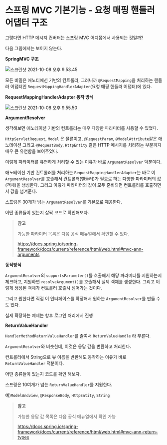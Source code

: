 # 스프링 MVC  기본기능 - 요청 매핑 핸들러 어댑터 구조

그렇다면 HTTP 메시지 컨버터는 스프링 MVC 어디쯤에서 사용되는 것일까?

다음 그림에서는 보이지 않는다.

**SpringMVC 구조**

![스크린샷 2021-10-08 오후 9.53.45](/Users/MisternB/Desktop/TIL/md-images/%E1%84%89%E1%85%B3%E1%84%8F%E1%85%B3%E1%84%85%E1%85%B5%E1%86%AB%E1%84%89%E1%85%A3%E1%86%BA%202021-10-08%20%E1%84%8B%E1%85%A9%E1%84%92%E1%85%AE%209.53.45.png)

모든 비밀은 애노티에션 기반의 컨트롤러, 그러니까 `@RequestMapping`을 처리하는 핸들러 어댑터인 `RequestMappingHandlerAdapter`(요청 매핑 핸들러 어댑터)에 있다.



**RequestMappingHandlerAdapter 동작 방식**

![스크린샷 2021-10-08 오후 9.55.50](/Users/MisternB/Desktop/TIL/md-images/%E1%84%89%E1%85%B3%E1%84%8F%E1%85%B3%E1%84%85%E1%85%B5%E1%86%AB%E1%84%89%E1%85%A3%E1%86%BA%202021-10-08%20%E1%84%8B%E1%85%A9%E1%84%92%E1%85%AE%209.55.50.png)

**ArgumentResolver**

생각해보면 애노테이션 기반의 컨트롤러는 매우 다양한 파라미터를 사용할 수 있었다.

`HttpServletRequest`, `Model` 은 물론이고, `@RequestParam`, `@ModelAttribute`같은 애노테이션 그리고 `@RequestBody`, `HttpEntity` 같은 HTTP 메시지를 처리하는 부분까지 매우 큰 유연함을 보여주었다. 

이렇게 파라미터를 유연하게 처리할 수 있는 이유가 바로 `ArgumentResolver` 덕분이다.

애노테이션 기반 컨트롤러를 처리하는 `RequestMappingHandlerAdapter`는 바로 이 `ArgumentResolver`를 호출해서 컨트롤러(핸들러)가 필요로 하는 다양한 파라미터의 값(객체)을 생성한다. 그리고 이렇게 파라미터의 값이 모두 준비되면 컨트롤러를 호출하면서 값을 넘겨준다.



스프링은 30개가 넘는 `ArgumentResolver`를 기본으로 제공한다.

어떤 종류들이 있는지 살짝 코드로 확인해보자.

> **참고**
>
> 가능한 파라미터 목록은 다음 공식 메뉴얼에서 확인할 수 있다.
>
> https://docs.spring.io/spring-framework/docs/current/reference/html/web.html#mvc-ann-arguments



**동작방식**

`ArgumentResolver`의 `supportsParameter()`를 호출해서 해당 파라미터를 지원하는지 체크하고, 지원하면 `resolveArgument()`를 호출해서 실제 객체를 생성한다. 그리고 이렇게 생성된 객체가 컨트롤러 호출시 넘어가는 것이다.

그리고 원한다면 직접 이 인터페이스를 확장해서 원하는 `ArgumentResolver`를 만들 수도 있다.

실제 확장하는 예제는 향후 로그인 처리에서 진행



**ReturnValueHandler**

`HandlerMethodReturnValueHandler`를 줄여서 `ReturnValueHandle` 라 부른다.

`ArgumentResolver`와 비슷한데, 이것은 응답 값을 변환하고 처리한다.

컨트롤러에서 String으로 뷰 이름을 반환해도 동작하는 이유가 바로 `ReturnValueHandler` 덕분이다.

어떤 종류들이 있는지 코드를 확인 해보자.

스프링은 10여개가 넘는 `ReturnValueHandler`를 지원한다.

예)`ModelAndview`, `@ResponseBody`, `HttpEntity`, `String`

> **참고**
>
> 가능한 응답 값 목록은 다음 공식 메뉴얼에서 확인 가능
>
> https://docs.spring.io/spring-framework/docs/current/reference/html/web.html#mvc-ann-return-types